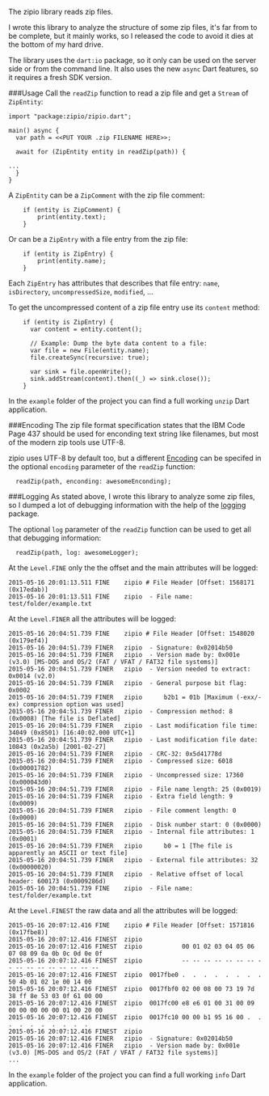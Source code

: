 The zipio library reads zip files.

I wrote this library to analyze the structure of some zip files, it's far from to be complete, but it mainly works, so I released the code to avoid it dies at the bottom of my hard drive.

The library uses the `dart:io` package, so it only can be used on the server side or from the command line. It also uses the new `async` Dart features, so it requires a fresh SDK version.

###Usage
Call the `readZip` function to read a zip file and get a `Stream` of `ZipEntity`:

```
import "package:zipio/zipio.dart";

main() async {
  var path = <<PUT YOUR .zip FILENAME HERE>>;

  await for (ZipEntity entity in readZip(path)) {

...
  }
}
```

A `ZipEntity` can be a `ZipComment` with the zip file comment:
```
    if (entity is ZipComment) {
	    print(entity.text);
    }
```

Or can be a `ZipEntry` with a file entry from the zip file:
```
    if (entity is ZipEntry) {
		print(entity.name);
    }
```

Each `ZipEntry` has attributes that describes that file entry: `name`, `isDirectory`, `uncompressedSize`, `modified`, ...

To get the uncompressed content of a zip file entry use its `content` method:

```
    if (entity is ZipEntry) {
      var content = entity.content();

      // Example: Dump the byte data content to a file:
      var file = new File(entity.name);
      file.createSync(recursive: true);

      var sink = file.openWrite();
      sink.addStream(content).then((_) => sink.close());
    }
```

In the `example` folder of the project you can find a full working `unzip` Dart application.

###Encoding
The zip file format specification states that the IBM Code Page 437 should be used for enconding text string like filenames, but most of the modern zip tools use UTF-8.

zipio uses UTF-8 by default too, but a different [Encoding](https://api.dartlang.org/apidocs/channels/stable/dartdoc-viewer/dart:convert.Encoding) can be specifed in the optional `encoding` parameter  of the `readZip` function:

```
  readZip(path, enconding: awesomeEnconding);
```

###Logging
As stated above, I wrote this library to analyze some zip files, so I dumped a lot of debugging information with the help of the [logging](https://pub.dartlang.org/packages/logging) package. 

The optional `log` parameter of the `readZip` function can be used to get all that debugging information:

```
  readZip(path, log: awesomeLogger);
```
At the `Level.FINE` only the the offset and the main attributes will be logged:

```
2015-05-16 20:01:13.511 FINE    zipio # File Header [Offset: 1568171 (0x17edab)]
2015-05-16 20:01:13.511 FINE    zipio  - File name: test/folder/example.txt
```

At the `Level.FINER` all the attributes will be logged:

```
2015-05-16 20:04:51.739 FINE    zipio # File Header [Offset: 1548020 (0x179ef4)]
2015-05-16 20:04:51.739 FINER   zipio  - Signature: 0x02014b50
2015-05-16 20:04:51.739 FINER   zipio  - Version made by: 0x001e (v3.0) [MS-DOS and OS/2 (FAT / VFAT / FAT32 file systems)]
2015-05-16 20:04:51.739 FINER   zipio  - Version needed to extract: 0x0014 (v2.0)
2015-05-16 20:04:51.739 FINER   zipio  - General purpose bit flag: 0x0002
2015-05-16 20:04:51.739 FINER   zipio      b2b1 = 01b [Maximum (-exx/-ex) compression option was used]
2015-05-16 20:04:51.739 FINER   zipio  - Compression method: 8 (0x0008) [The file is Deflated]
2015-05-16 20:04:51.739 FINER   zipio  - Last modification file time: 34049 (0x8501) [16:40:02.000 UTC+1]
2015-05-16 20:04:51.739 FINER   zipio  - Last modification file date: 10843 (0x2a5b) [2001-02-27]
2015-05-16 20:04:51.739 FINER   zipio  - CRC-32: 0x5d41778d
2015-05-16 20:04:51.739 FINER   zipio  - Compressed size: 6018 (0x00001782)
2015-05-16 20:04:51.739 FINER   zipio  - Uncompressed size: 17360 (0x000043d0)
2015-05-16 20:04:51.739 FINER   zipio  - File name length: 25 (0x0019)
2015-05-16 20:04:51.739 FINER   zipio  - Extra field length: 9 (0x0009)
2015-05-16 20:04:51.739 FINER   zipio  - File comment length: 0 (0x0000)
2015-05-16 20:04:51.739 FINER   zipio  - Disk number start: 0 (0x0000)
2015-05-16 20:04:51.739 FINER   zipio  - Internal file attributes: 1 (0x0001)
2015-05-16 20:04:51.739 FINER   zipio      b0 = 1 [The file is apparently an ASCII or text file]
2015-05-16 20:04:51.739 FINER   zipio  - External file attributes: 32 (0x00000020)
2015-05-16 20:04:51.739 FINER   zipio  - Relative offset of local header: 600173 (0x0009286d)
2015-05-16 20:04:51.739 FINE    zipio  - File name: test/folder/example.txt
```

At the `Level.FINEST` the raw data and all the attributes will be logged:

```
2015-05-16 20:07:12.416 FINE    zipio # File Header [Offset: 1571816 (0x17fbe8)]
2015-05-16 20:07:12.416 FINEST  zipio 
2015-05-16 20:07:12.416 FINEST  zipio           00 01 02 03 04 05 06 07 08 09 0a 0b 0c 0d 0e 0f
2015-05-16 20:07:12.416 FINEST  zipio           -- -- -- -- -- -- -- -- -- -- -- -- -- -- -- --
2015-05-16 20:07:12.416 FINEST  zipio  0017fbe0 .  .  .  .  .  .  .  .  50 4b 01 02 1e 00 14 00
2015-05-16 20:07:12.416 FINEST  zipio  0017fbf0 02 00 08 00 73 19 7d 38 ff 8e 53 03 0f 61 00 00
2015-05-16 20:07:12.416 FINEST  zipio  0017fc00 e8 e6 01 00 31 00 09 00 00 00 00 00 01 00 20 00
2015-05-16 20:07:12.416 FINEST  zipio  0017fc10 00 00 b1 95 16 00 .  .  .  .  .  .  .  .  .  . 
2015-05-16 20:07:12.416 FINEST  zipio 
2015-05-16 20:07:12.416 FINER   zipio  - Signature: 0x02014b50
2015-05-16 20:07:12.416 FINER   zipio  - Version made by: 0x001e (v3.0) [MS-DOS and OS/2 (FAT / VFAT / FAT32 file systems)]
...
```
In the `example` folder of the project you can find a full working `info` Dart application.
